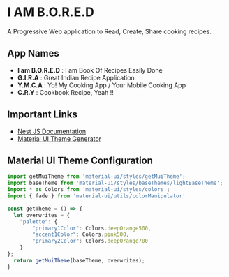 # I AM B.O.R.E.D

A Progressive Web application to Read, Create, Share cooking recipes. 

## App Names

- **I am B.O.R.E.D** : I am Book Of Recipes Easily Done
- **G.I.R.A** : Great Indian Recipe Application
- **Y.M.C.A** : Yo! My Cooking App / Your Mobile Cooking App
- **C.R.Y** : Cookbook Recipe, Yeah !!

## Important Links

- [Nest JS Documentation](https://docs.nestjs.com/first-steps)
- [Material UI Theme Generator](https://cimdalli.github.io/mui-theme-generator/)

## Material UI Theme Configuration

```javascript
import getMuiTheme from 'material-ui/styles/getMuiTheme';
import baseTheme from 'material-ui/styles/baseThemes/lightBaseTheme';
import * as Colors from 'material-ui/styles/colors';
import { fade } from 'material-ui/utils/colorManipulator'

const getTheme = () => {
  let overwrites = {
    "palette": {
        "primary1Color": Colors.deepOrange500,
        "accent1Color": Colors.pink500,
        "primary2Color": Colors.deepOrange700
    }
};
  return getMuiTheme(baseTheme, overwrites);
}
```